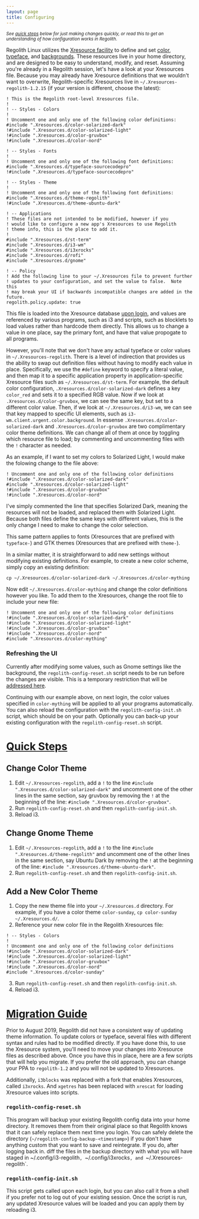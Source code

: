 ```yaml
---
layout: page
title: Configuring
---
```


<sub>_See [quick steps](#quick-steps) below for just making changes quickly, or read this to get an understanding of how configuration works in Regolith._</sub>

Regolith Linux utilizes the [Xresource facility](https://en.wikipedia.org/wiki/X_resources#Location_and_use) to define and set [color](https://github.com/regolith-linux/regolith-styles/blob/master/Xresources/root#L3-L7), [typeface](https://github.com/regolith-linux/regolith-styles/blob/master/Xresources/root#L9-L13), and [backgrounds](https://github.com/regolith-linux/regolith-styles/blob/master/Xresources/root#L9-L13).  These resources live in your home directory, and are designed to be easy to understand, modify, and reset.  Assuming you're already in a Regolith session, let's have a look at your Xresources file.  Because you may already have Xresource definitions that we wouldn't want to overwrite, Regolith-specific Xresources live in `~/.Xresources-regolith-1.2.15` (if your version is different, choose the latest):
```
! This is the Regolith root-level Xresources file.
!
! -- Styles - Colors
!
! Uncomment one and only one of the following color definitions:
#include ".Xresources.d/color-solarized-dark"
!#include ".Xresources.d/color-solarized-light"
!#include ".Xresources.d/color-gruvbox"
!#include ".Xresources.d/color-nord"

! -- Styles - Fonts
!
! Uncomment one and only one of the following font definitions:
#include ".Xresources.d/typeface-sourcecodepro"
!#include ".Xresources.d/typeface-sourcecodepro"

! -- Styles - Theme
!
! Uncomment one and only one of the following font definitions:
#include ".Xresources.d/theme-regolith"
!#include ".Xresources.d/theme-ubuntu-dark"

! -- Applications
! These files are not intended to be modified, however if you
! would like to configure a new app's Xresources to use Regolith
! theme info, this is the place to add it.
!
#include ".Xresources.d/st-term"
#include ".Xresources.d/i3-wm"
#include ".Xresources.d/i3xrocks"
#include ".Xresources.d/rofi"
#include ".Xresources.d/gnome"

! -- Policy
! Add the following line to your ~/.Xresources file to prevent further
! updates to your configuration, and set the value to false.  Note this
! may break your UI if backwards incompatible changes are added in the future.
regolith.policy.update: true

```

This file is loaded into the Xresource database [upon login](https://github.com/regolith-linux/regolith-scripts/blob/master/regolith-config-init.sh#L23-L33), and values are referenced by various programs, such as i3 and scripts, such as blocklets to load values rather than hardcode them directly.  This allows us to change a value in one place, say the primary font, and have that value propogate to all programs.  

However, you'll note that we don't have any actual typeface or color values in `~/.Xresources-regolith`.  There is a level of indirection that provides us the ability to swap out definition files without having to modify each value in place.  Specifically, we use the `#define` keyword to specify a literal value, and then map it to a specific application property in application-specific Xresource files such as `~/.Xresources.d/st-term`.  For example, the default color configuration, `.Xresources.d/color-solarized-dark` defines a key `color_red` and sets it to a specified RGB value.  Now if we look at `.Xresources.d/color-gruvbox`, we can see the same key, but set to a different color value.  Then, if we look at `~/.Xresources.d/i3-wm`, we can see that key mapped to specific UI elements, such as `i3-wm.client.urgent.color.background`.  In essense `.Xresources.d/color-solarized-dark` and `.Xresources.d/color-gruvbox` are two complimentary color theme definitions.  We can change all of them at once by toggling which resource file to load; by commenting and uncommenting files with the `!` character as needed.

As an example, if I want to set my colors to Solarized Light, I would make the folowing change to the file above:
```
! Uncomment one and only one of the following color definitions 
!#include ".Xresources.d/color-solarized-dark"
#include ".Xresources.d/color-solarized-light"
!#include ".Xresources.d/color-gruvbox"
!#include ".Xresources.d/color-nord"
```

I've simply commented the line that specifies Solarized Dark, meaning the resources will not be loaded, and replaced them with Solarized Light.  Because both files define the same keys with different values, this is the only change I need to make to change the color selection.

This same pattern applies to fonts (Xresources that are prefixed with `typeface-`) and GTK themes (Xresources that are prefixed with `theme-`).

In a similar matter, it is straightforward to add new settings without modifying existing definitions.  For example, to create a new color scheme, simply copy an existing definition:
```
cp ~/.Xresources.d/color-solarized-dark ~/.Xresources.d/color-mything
```

Now edit `~/.Xresources.d/color-mything` and change the color definitions however you like.  To add them to the Xresources, change the root file to include your new file:
```
! Uncomment one and only one of the following color definitions 
!#include ".Xresources.d/color-solarized-dark"
!#include ".Xresources.d/color-solarized-light"
!#include ".Xresources.d/color-gruvbox"
!#include ".Xresources.d/color-nord"
#include ".Xresources.d/color-mything"
```

### Refreshing the UI

Currently after modifying some values, such as Gnome settings like the background, the `regolith-config-reset.sh` script needs to be run before the changes are visible.  This is a temporary restriction that will be [addressed here](https://github.com/regolith-linux/regolith-scripts/issues/2).

Continuing with our example above, on next login, the color values specified in `color-mything` will be applied to all your programs automatically.  You can also reload the configuration with the `regolith-config-init.sh` script, which should be on your path.  Optionally you can back-up your existing configuration with the `regolith-config-reset.sh` script.

# [Quick Steps](#quick-steps)

## Change Color Theme

1. Edit `~/.Xresources-regolith`, add a `!` to the line `#include ".Xresources.d/color-solarized-dark"` and uncomment one of the other lines in the same section, say gruvbox by removing the `!` at the beginning of the line: `#include ".Xresources.d/color-gruvbox"`.
2. Run `regolith-config-reset.sh` and then `regolith-config-init.sh`.
3. Reload i3.

## Change Gnome Theme

1. Edit `~/.Xresources-regolith`, add a `!` to the line `#include ".Xresources.d/theme-regolith"` and uncomment one of the other lines in the same section, say Ubuntu Dark by removing the `!` at the beginning of the line: `#include ".Xresources.d/theme-ubuntu-dark"`.
2. Run `regolith-config-reset.sh` and then `regolith-config-init.sh`.

## Add a New Color Theme

1. Copy the new theme file into your `~/.Xresources.d` directory.  For example, if you have a color theme `color-sunday`, `cp color-sunday ~/.Xresources.d/`.
2. Reference your new color file in the Regolith Xresources file:
```
! -- Styles - Colors
!
! Uncomment one and only one of the following color definitions 
!#include ".Xresources.d/color-solarized-dark"
!#include ".Xresources.d/color-solarized-light"
!#include ".Xresources.d/color-gruvbox"
!#include ".Xresources.d/color-nord"
#include ".Xresources.d/color-sunday"
```
3. Run `regolith-config-reset.sh` and then `regolith-config-init.sh`.
4. Reload i3.

# [Migration Guide](#migration-guide)

Prior to August 2019, Regolith did not have a consistent way of updating theme information.  To update colors or typeface, several files with different syntax and rules had to be modified directly.  If you have done this, to use the Xresource system, you'll need to move your changes into Xresource files as described above.  Once you have this in place, here are a few scripts that will help you migrate.  If you prefer the old approach, you can change your PPA to `regolith-1.2` and you will not be updated to Xresources.

Additionally, `i3blocks` was replaced with a fork that enables Xresources, called `i3xrocks`.  And `xgetres` has been replaced with `xrescat` for loading Xresource values into scripts.

### `regolith-config-reset.sh`

This program will backup your existing Regolith config data into your home directory.  It removes them from their original place so that Regolith knows that it can safely replace them next time you login.  You can safely delete the directory (`~/regolith-config-backup-<timestamp>`) if you don't have anything custom that you want to save and reintegrate.  If you do, after logging back in. diff the files in the backup directory with what you will have staged in ~/.config/i3-regolith`, `~/.config/i3xrocks`, and `~/.Xresources-regolith`.

### `regolith-config-init.sh`

This script gets called upon each login, but you can also call it from a shell if you prefer not to log out of your existing session.  Once the script is run, any updated Xresource values will be loaded and you can apply them by reloading i3.
